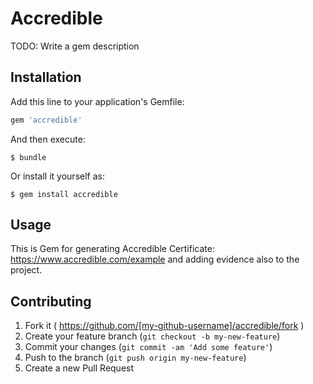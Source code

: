 # Accredible

TODO: Write a gem description

## Installation

Add this line to your application's Gemfile:

```ruby
gem 'accredible'
```

And then execute:

    $ bundle

Or install it yourself as:

    $ gem install accredible

## Usage

This is Gem for generating Accredible Certificate: https://www.accredible.com/example and adding evidence also to the project.

## Contributing

1. Fork it ( https://github.com/[my-github-username]/accredible/fork )
2. Create your feature branch (`git checkout -b my-new-feature`)
3. Commit your changes (`git commit -am 'Add some feature'`)
4. Push to the branch (`git push origin my-new-feature`)
5. Create a new Pull Request
